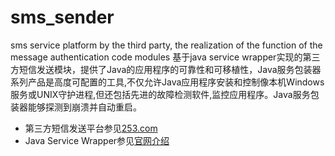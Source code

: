 # sms_sender
sms service platform by the third party, the realization of the function of the message authentication code modules
基于java service wrapper实现的第三方短信发送模块，提供了Java的应用程序的可靠性和可移植性，Java服务包装器系列产品是高度可配置的工具,不仅允许Java应用程序安装和控制像本机Windows服务或UNIX守护进程,但还包括先进的故障检测软件,监控应用程序。Java服务包装器能够探测到崩溃并自动重启。
- 第三方短信发送平台参见[253.com](http://www.253.com/ndxjk/used.html)
- Java Service Wrapper参见[官网介绍](http://www.tanukisoftware.com/en/index.php)
